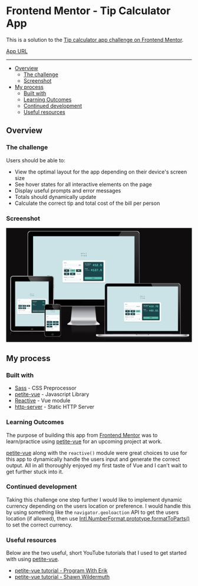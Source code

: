 # Frontend Mentor - Tip Calculator App

This is a solution to the [Tip calculator app challenge on Frontend Mentor](https://www.frontendmentor.io/challenges/tip-calculator-app-ugJNGbJUX).

[App URL](https://liammcluckie.github.io/Tip-Calculator-App/)

---

-   [Overview](#overview)
    -   [The challenge](#the-challenge)
    -   [Screenshot](#screenshot)
-   [My process](#my-process)
    -   [Built with](#built-with)
    -   [Learning Outcomes](#learning-outcomes)
    -   [Continued development](#continued-development)
    -   [Useful resources](#useful-resources)

## Overview

### The challenge

Users should be able to:

-   View the optimal layout for the app depending on their device's screen size
-   See hover states for all interactive elements on the page
-   Display useful prompts and error messages
-   Totals should dynamically update
-   Calculate the correct tip and total cost of the bill per person

### Screenshot

![Screenshot of calculator app displayed on various devices e.g laptop, mobile, tablet.](./assets/screenshots/tip-app.jpg)

## My process

### Built with

-   [Sass](https://sass-lang.com/) - CSS Preprocessor
-   [petite-vue](https://github.com/vuejs/petite-vue) - Javascript Library
-   [Reactive](https://vuejs.org/guide/essentials/reactivity-fundamentals.html) - Vue module
-   [http-server](https://github.com/http-party/http-server) - Static HTTP Server

### Learning Outcomes

The purpose of building this app from [Frontend Mentor](https://www.frontendmentor.io/challenges) was to learn/practice using [petite-vue](https://github.com/vuejs/petite-vue) for an upcoming project at work.

[petite-vue](https://github.com/vuejs/petite-vue) along with the `reactive()` module were great choices to use for this app to dynamically handle the users input and generate the correct output. All in all thoroughly enjoyed my first taste of Vue and I can't wait to get further stuck into it.

### Continued development

Taking this challenge one step further I would like to implement dynamic currency depending on the users location or preference. I would handle this by using something like the `navigator.geoloaction` API to get the users location (if allowed), then use [Intl.NumberFormat.prototype.formatToParts()](https://developer.mozilla.org/en-US/docs/Web/JavaScript/Reference/Global_Objects/Intl/NumberFormat/formatToParts) to set the correct currency.

### Useful resources

Below are the two useful, short YouTube tutorials that I used to get started with using [petite-vue](https://github.com/vuejs/petite-vue).

-   [petite-vue tutorial - Program With Erik](https://www.youtube.com/watch?v=v5gA3Nx41Aw)
-   [petite-vue tutorial - Shawn Wildermuth](https://www.youtube.com/watch?v=YL9gkm-Ihpk)
